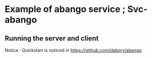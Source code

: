 # Example of abango service ; Svc-abango

## Running the server and client

Notice : Quickstart is noticed in https://github.com/dabory/abango

